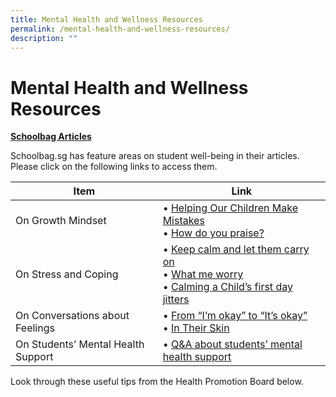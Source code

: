 ```yaml
---
title: Mental Health and Wellness Resources
permalink: /mental-health-and-wellness-resources/
description: ""
---
```

# Mental Health and Wellness Resources
<b><u>Schoolbag Articles</u></b>

Schoolbag.sg has feature areas on student well-being in their articles. Please click on the following links to access them.

| Item                     | Link                      |
|------------------------------------|-----------------------------------------------------------------------------------------|
| On Growth Mindset                  | • [Helping Our Children Make Mistakes](https://www.schoolbag.sg/story/helping-our-children-make-mistakes)<br> • [How do you praise?](https://www.schoolbag.sg/story/how-do-you-praise)                                |
| On Stress and Coping               |• [Keep calm and let them carry on](https://www.schoolbag.sg/story/keep-calm-and-let-them-carry-on)<br>• [What me worry](https://www.schoolbag.sg/story/what-me-worry)<br>• [Calming a Child’s first day jitters](https://www.schoolbag.sg/story/calming-a-child-s-first-day-jitters) |
| On Conversations about Feelings    | • [From “I’m okay” to “It’s okay”](https://www.schoolbag.edu.sg/story/from-i-m-okay-to-it-s-okay)<br>• [In Their Skin](https://www.schoolbag.edu.sg/story/in-their-skin)                                         |
| On Students’ Mental Health Support | • [Q&A about students’ mental health support](https://www.schoolbag.edu.sg/story/q-a-about-students-mental-health-support)                                               |

Look through these useful tips from the Health Promotion Board below.